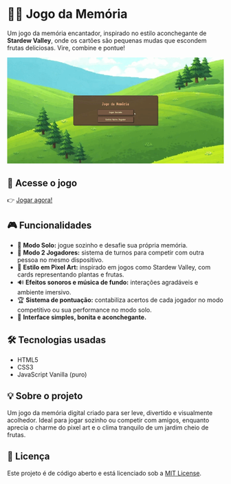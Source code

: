 # 🌱🍓 Jogo da Memória 

Um jogo da memória encantador, inspirado no estilo aconchegante de **Stardew Valley**, onde os cartões são pequenas mudas que escondem frutas deliciosas. Vire, combine e pontue!

![Demonstração do jogo](./demonstracao2.gif)

## 🔗 Acesse o jogo

👉 [Jogar agora!](https://avrilstihler.github.io/Jogo_da_Memoria/)

## 🎮 Funcionalidades

* 👤 **Modo Solo:** jogue sozinho e desafie sua própria memória.
* 👥 **Modo 2 Jogadores:** sistema de turnos para competir com outra pessoa no mesmo dispositivo.
* 🎨 **Estilo em Pixel Art:** inspirado em jogos como Stardew Valley, com cards representando plantas e frutas.
* 🔊 **Efeitos sonoros e música de fundo:** interações agradáveis e ambiente imersivo.
* 🏆 **Sistema de pontuação:** contabiliza acertos de cada jogador no modo competitivo ou sua performance no modo solo.
* 🌿 **Interface simples, bonita e aconchegante.**

## 🛠️ Tecnologias usadas

* HTML5
* CSS3
* JavaScript Vanilla (puro)

## 💡 Sobre o projeto

Um jogo da memória digital criado para ser leve, divertido e visualmente acolhedor. Ideal para jogar sozinho ou competir com amigos, enquanto aprecia o charme do pixel art e o clima tranquilo de um jardim cheio de frutas.

## 📜 Licença

Este projeto é de código aberto e está licenciado sob a [MIT License](LICENSE).


